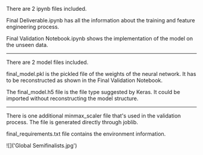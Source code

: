 There are 2 ipynb files included. 

Final Deliverable.ipynb has all the information about the training and feature engineering process.

Final Validation Notebook.ipynb shows the implementation of the model on the unseen data.

---
There are 2 model files included.

final_model.pkl is the pickled file of the weights of the neural network. It has to be reconstructed as shown in the Final Validation Notebook.

The final_model.h5 file is the file type suggested by Keras. It could be imported without reconstructing the model structure.

---
There is one additional minmax_scaler file that's used in the validation process. The file is generated directly through joblib.

final_requirements.txt file contains the environment information.

![]('Global Semifinalists.jpg')
